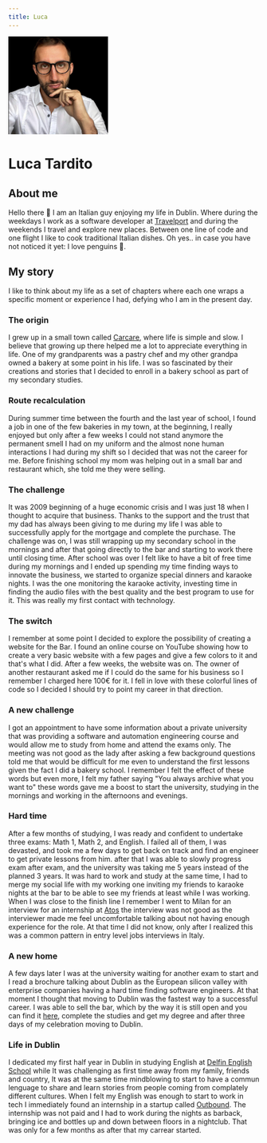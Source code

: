 ```yaml
---
title: Luca
---
```


<img src="/img/me.png" alt="me" width="200"/>

# Luca Tardito

## About me
Hello there 👋
I am an Italian guy enjoying my life in Dublin. Where during the weekdays I work as a software developer at [Travelport](https://www.travelport.com/) and during the weekends I travel and explore new places. Between one line of code and one flight I like to cook traditional Italian dishes. Oh yes.. in case you have not noticed it yet: I love penguins 🐧.

## My story
I like to think about my life as a set of chapters where each one wraps a specific moment or experience I had, defying who I am in the present day.

### The origin
I grew up in a small town called [Carcare](https://goo.gl/maps/FjzhLesAgsbWASZ36), where life is simple and slow.
I believe that growing up there helped me a lot to appreciate everything in life.
One of my grandparents was a pastry chef and my other grandpa owned a bakery at some point in his life.
I was so fascinated by their creations and stories that I decided to enroll in a bakery school as part of my secondary studies.

### Route recalculation
During summer time between the fourth and the last year of school, I found a job in one of the few bakeries in my town, at the beginning, I really enjoyed but only after a few weeks I could not stand anymore the permanent smell I had on my uniform and the almost none human interactions I had during my shift so I decided that was not the career for me. Before finishing school my mom was helping out in a small bar and restaurant which, she told me they were selling.

### The challenge
It was 2009 beginning of a huge economic crisis and I was just 18 when I thought to acquire that business. Thanks to the support and the trust that my dad has always been giving to me during my life I was able to successfully apply for the mortgage and complete the purchase.
The challenge was on, I was still wrapping up my secondary school in the mornings and after that going directly to the bar and starting to work there until closing time. After school was over I felt like to have a bit of free time during my mornings and I ended up spending my time finding ways to innovate the business, we started to organize special dinners and karaoke nights. I was the one monitoring the karaoke activity, investing time in finding the audio files with the best quality and the best program to use for it. This was really my first contact with technology.

### The switch
I remember at some point I decided to explore the possibility of creating a website for the Bar. I found an online course on YouTube showing how to create a very basic website with a few pages and give a few colors to it and that's what I did. After a few weeks, the website was on.
The owner of another restaurant asked me if I could do the same for his business so I remember I charged here 100€ for it. I fell in love with these colorful lines of code so I decided I should try to point my career in that direction.

### A new challenge
I got an appointment to have some information about a private university that was providing a software and automation engineering course and would allow me to study from home and attend the exams only. The meeting was not good as the lady after asking a few background questions told me that would be difficult for me even to understand the first lessons given the fact I did a bakery school. I remember I felt the effect of these words but even more, I felt my father saying "You always archive what you want to" these words gave me a boost to start the university, studying in the mornings and working in the afternoons and evenings. 

### Hard time
After a few months of studying, I was ready and confident to undertake three exams: Math 1, Math 2, and English. I failed all of them, I was devasted, and took me a few days to get back on track and find an engineer to get private lessons from him. after that I was able to slowly progress exam after exam, and the university was taking me 5 years instead of the planned 3 years. It was hard to work and study at the same time, I had to merge my social life with my working one inviting my friends to karaoke nights at the bar to be able to see my friends at least while I was working.
When I was close to the finish line I remember I went to Milan for an interview for an internship at [Atos](https://atos.net/en/) the interview was not good as the interviewer made me feel uncomfortable talking about not having enough experience for the role. At that time I did not know, only after I realized this was a common pattern in entry level jobs interviews in Italy.

### A new home
A few days later I was at the university waiting for another exam to start and I read a brochure talking about Dublin as the European silicon valley with enterprise companies having a hard time finding software engineers. At that moment I thought that moving to Dublin was the fastest way to a successful career.
I was able to sell the bar, which by the way it is still open and you can find it [here](https://goo.gl/maps/5H49EppecEMUtHEC7), complete the studies and get my degree and after three days of my celebration moving to Dublin.

### Life in Dublin
I dedicated my first half year in Dublin in studying English at [Delfin English School](https://delfinschool.com/) while It was challenging as first time away from my family, friends and country, It was at the same time mindblowing to start to have a commun lenguage to share and learn stories from people coming from complately different cultures.
When I felt my English was enough to start to work in tech I immediately found an internship in a startup called [Outbound](https://www.outboundsales.io/). The internship was not paid and I had to work during the nights as barback, bringing ice and bottles up and down between floors in a nightclub.
That was only for a few months as after that my carrear started.
